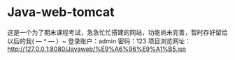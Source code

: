 # Java-web-tomcat
这是一个为了期末课程考试，急急忙忙搭建的网站，功能尚未完善，暂时存好留给以后的我( — ^ — ）~
登录账户：admin 密码：123
项目浏览网址：http://127.0.0.1:8080/Javaweb/%E9%A6%96%E9%A1%B5.jsp
